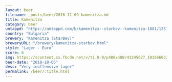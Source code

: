 ```yaml
---
layout: beer
filename: _posts/beer/2016-11-09-kamenitza.md
title: Kamenitza
category: beer
untappd: "https://untappd.com/b/kamenitza--starbev--kamenitza-1881/125711"
country: "Bulgaria"
brewery: "Kamenitza (StarBev)"
breweryURL: "/brewery/kamenitza-starbev.html"
style: "Lager - Euro"
score: 6
img: https://scontent.xx.fbcdn.net/v/t1.0-0/p480x480/43245677_10156603265143745_1658833429048852480_n.jpg?_nc_cat=104&_nc_oc=AQnlCWUYn9r2HerD-ZvZO4ONwLKBViOW7NqxwZpntlYjyjmTZYJE-Xa_8x4tqDEc4-o&_nc_ht=scontent.xx&oh=bc683e3d2809ec4d2883d3a1cf6f76d7&oe=5DA02AC7
beer-date: "2018-10-05"
desc: "Very inoffensive lager"
permalink: /beer/:title.html
---
```

